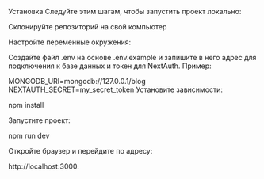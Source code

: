 Установка
Следуйте этим шагам, чтобы запустить проект локально:

Склонируйте репозиторий на свой компьютер

Настройте переменные окружения:

Создайте файл .env на основе .env.example и запишите в него адрес для подключения к базе данных и токен для NextAuth. Пример:

MONGODB_URI=mongodb://127.0.0.1/blog
NEXTAUTH_SECRET=my_secret_token
Установите зависимости:

npm install

Запустите проект:

npm run dev

Откройте браузер и перейдите по адресу:

http://localhost:3000.
